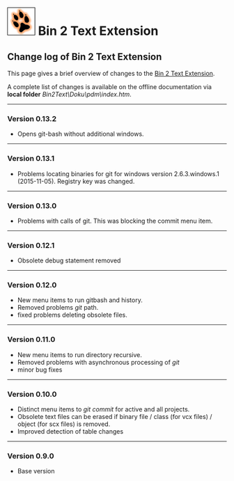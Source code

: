 # ![](vfpx_maxi.gif "VFPX") Bin 2 Text Extension
## Change log of Bin 2 Text Extension
This page gives a brief overview of changes to the [Bin 2 Text Extension](https://github.com/lscheffler/bin2text).

A complete list of changes is available on the offline documentation via **local folder** _Bin2Text\Doku\pdm\index.htm_.

---
### Version 0.13.2
* Opens git-bash without additional windows.

---
### Version 0.13.1
* Problems locating binaries for git for windows version 2.6.3.windows.1 (2015-11-05). Registry key was changed.

---
### Version 0.13.0
* Problems with calls of git. This was blocking the commit menu item.

---
### Version 0.12.1
* Obsolete debug statement removed

---
### Version 0.12.0
* New menu items to run gitbash and history.
* Removed problems  _git_ path.
* fixed problems deleting obsolete files.

---
### Version 0.11.0
* New menu items to run directory recursive.
* Removed problems with asynchronous processing of _git_
* minor bug fixes

---
### Version 0.10.0
* Distinct menu items to _git commit_ for active and all projects.
* Obsolete text files can be erased if binary file / class (for vcx files) / object (for scx files) is removed.
* Improved detection of table changes

---
### Version 0.9.0
* Base version